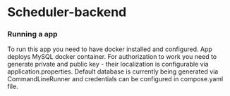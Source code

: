# Scheduler-backend

### Running a app
To run this app you need to have docker installed and configured. App deploys MySQL docker container.
For authorization to work you need to generate private and public key - their localization is configurable via application.properties.
Default database is currently being generated via CommandLineRunner and credentials can be configured in compose.yaml file.